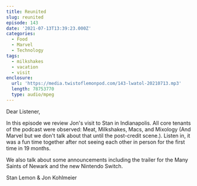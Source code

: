 ```yaml
---
title: Reunited
slug: reunited
episode: 143
date: '2021-07-13T13:39:23.000Z'
categories:
  - Food
  - Marvel
  - Technology
tags:
  - milkshakes
  - vacation
  - visit
enclosure:
  url: 'https://media.twistoflemonpod.com/143-lwatol-20210713.mp3'
  length: 78753770
  type: audio/mpeg
---
```


Dear Listener,

In this episode we review Jon's visit to Stan in Indianapolis. All core tenants of the podcast were observed: Meat, Milkshakes, Macs, and Mixology (And Marvel but we don't talk about that until the post-credit scene.). Listen in, it was a fun time together after not seeing each other in person for the first time in 19 months.

We also talk about some announcements including the trailer for the Many Saints of Newark and the new Nintendo Switch.

Stan Lemon & Jon Kohlmeier
